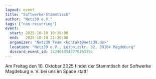 ```yaml
---
layout: event
title: "Softwerke-Stammtisch"
author: "Netz39 e.V."
tags: ["non-recurring"]
event:
  start: 2025-10-10 19:30:00 
  end:   2025-10-10 21:30:00 
  organizer: "Netz39 Team <kontakt@netz39.de>" 
  location: "Netz39 e.V., Leibnizstr. 32, 39104 Magdeburg"
  discord_event_id: 1424019348770783394
---
```

Am Freitag den 10. Oktober 2025 findet der Stammtisch der Softwerke Magdeburg e. V. bei uns im Space statt!
<!-- event imported from discord manual changes may be overwritten -->